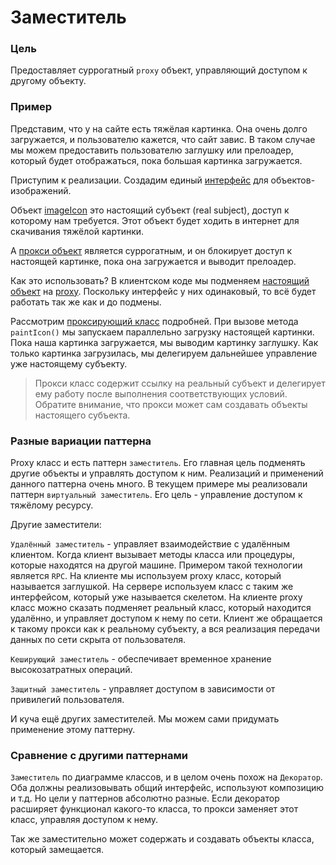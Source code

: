 # Заместитель

### Цель
Предоставляет суррогатный `proxy` объект, управляющий доступом к другому объекту.

### Пример
Представим, что у на сайте есть тяжёлая картинка.
Она очень долго загружается, и пользователю кажется, что сайт завис.
В таком случае мы можем предоставить пользователю заглушку или прелоадер, который будет отображаться,
пока большая картинка загружается.

Приступим к реализации. Создадим единый [интерфейс](Icon.java) для объектов-изображений.

Объект [imageIcon](ImageIcon.java) это настоящий субъект (real subject), доступ к которому нам требуется.
Этот объект будет ходить в интернет для скачивания тяжёлой картинки.

А [прокси объект](ImageProxy.java) является суррогатным, и он блокирует доступ к настоящей картинке, пока она загружается и выводит прелоадер.


Как это использовать? В клиентском коде мы подменяем [настоящий объект](ImageIcon.java) на [proxy](ImageProxy.java).
Поскольку интерфейс у них одинаковый, то всё будет работать так же как и до подмены.

Рассмотрим [проксирующий класс](ImageProxy.java) подробней.
При вызове метода `paintIcon()` мы запускаем параллельно загрузку настоящей картинки.
Пока наша картинка загружается, мы выводим картинку заглушку. Как только картинка загрузилась, мы делегируем дальнейшее управление уже настоящему субъекту.

> Прокси класс содержит ссылку на реальный субъект и делегирует ему работу после выполнения соответствующих условий.
> Обратите внимание, что прокси может сам создавать объекты настоящего субъекта.

### Разные вариации паттерна
Proxy класс и есть паттерн `заместитель`. Его главная цель подменять другие объекты и управлять доступом к ним.
Реализаций и применений данного паттерна очень много. В текущем примере мы реализовали паттерн `виртуальный заместитель`.
Его цель - управление доступом к тяжёлому ресурсу.

Другие заместители:

`Удалённый заместитель` - управляет взаимодействие с удалённым клиентом. Когда клиент вызывает методы класса или процедуры, которые находятся на другой машине.
Примером такой технологии является `RPC`. На клиенте мы используем proxy класс, который называется заглушкой. На сервере используем класс с таким же интерфейсом, который уже называется скелетом.
На клиенте proxy класс можно сказать подменяет реальный класс, который находится удалённо, и управляет доступом к нему по сети.
Клиент же обращается к такому прокси как к реальному субъекту, а вся реализация передачи данных по сети скрыта от пользователя.

`Кеширующий заместитель` - обеспечивает временное хранение высокозатратных операций.

`Защитный заместитель` - управляет доступом в зависимости от привилегий пользователя.

И куча ещё других заместителей. Мы можем сами придумать применение этому паттерну.

### Сравнение с другими паттернами
`Заместитель` по диаграмме классов, и в целом очень похож на `Декоратор`.
Оба должны реализовывать общий интерфейс, используют композицию и т.д.
Но цели у паттернов абсолютно разные. Если декоратор расширяет функционал какого-то класса,
то прокси заменяет этот класс, управляя доступом к нему.

Так же заместительно может содержать и создавать объекты класса, который замещается.